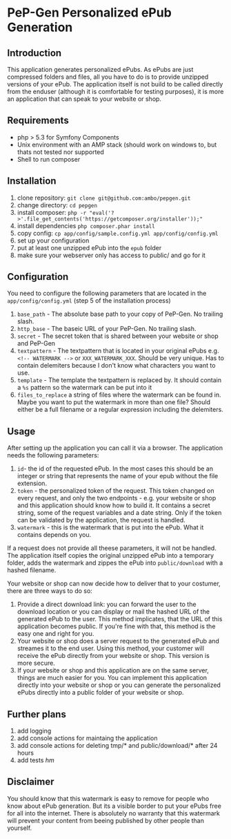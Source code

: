 # PeP-Gen Personalized ePub Generation

## Introduction

This application generates personalized ePubs. As ePubs are just compressed folders and files, all you have to do is to provide unzipped versions of your ePub. The application itself is not build to be called directly from the enduser (although it is comfortable for testing purposes), it is more an application that can speak to your website or shop. 

## Requirements

* php > 5.3 for Symfony Components
* Unix environment with an AMP stack (should work on windows to, but thats not tested nor supported
* Shell to run composer

## Installation

1. clone repository: `git clone git@github.com:ambo/pepgen.git`
2. change directory: `cd pepgen`
3. install composer: `php -r "eval('?>'.file_get_contents('https://getcomposer.org/installer'));"`
4. install dependencies `php composer.phar install`
5. copy config: `cp app/config/sample.config.yml app/config/config.yml`
6. set up your configuration
7. put at least one unzipped ePub into the `epub` folder
8. make sure your webserver only has access to public/ and go for it

## Configuration

You need to configure the following parameters that are located in the `app/config/config.yml` (step 5 of the installation process)

1. `base_path` - The absolute base path to your copy of PeP-Gen. No trailing slash.
2. `http_base` - The baseic URL of your PeP-Gen. No trailing slash.
3. `secret` - The secret token that is shared between your website or shop and PeP-Gen
4. `textpattern` - The textpattern that is located in your original ePubs e.g. `<!-- WATERMARK -->` or `XXX_WATERMARK_XXX`. Should be very unique. Has to contain delemiters because I don't know what characters you want to use.
5. `template` - The template the textpattern is replaced by. It should contain a `%s` pattern so the watermark can be put into it
6. `files_to_replace` a string of files where the watermark can be found in. Maybe you want to put the watermark in more than one file? Should either be a full filename or a regular expression including the delemiters.


## Usage

After setting up the application you can call it via a browser. The application needs the following parameters:

1. `id`- the id of the requested ePub. In the most cases this should be an integer or string that represents the name of your epub without the file extension.
2. `token` - the personalized token of the request. This token changed on every request, and only the two endpoints - e.g. your website or shop and this application should know how to build it. It contains a secret string, some of the request variables and a date string. Only if the token can be validated by the application, the request is handled.
3. `watermark` - this is the watermark that is put into the ePub. What it contains depends on you. 

If a request does not provide all theese parameters, it will not be handled. The application itself copies the original unzipped ePub into a temporary folder, adds the watermark and zippes the ePub into `public/download` with a hashed filename. 

Your website or shop can now decide how to deliver that to your costumer, there are three ways to do so:

1. Provide a direct download link: you can forward the user to the download location or you can display or mail the hashed URL of the generated ePub to the user. This method implicates, that the URL of this application becomes public. If you're fine with that, this method is the easy one and right for you.
2. Your website or shop does a server request to the generated ePub and streames it to the end user. Using this method, your customer will receive the ePub directly from your website or shop. This version is more secure.
3. If your website or shop and this application are on the same server, things are much easier for you. You can implement this application directly into your website or shop or you can generate the personalized ePubs directly into a public folder of your website or shop.

## Further plans

1. add logging
2. add console actions for maintaing the application
3. add console actions for deleting tmp/* and public/download/* after 24 hours
4. add tests *hm*

## Disclaimer

You should know that this watermark is easy to remove for people who know about ePub generation. But its a visible border to put your ePubs free for all into the internet. There is absolutely no warranty that this watermark will prevent your content from beeing published by other people than yourself.
